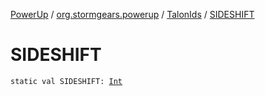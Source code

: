 [PowerUp](../../index.md) / [org.stormgears.powerup](../index.md) / [TalonIds](index.md) / [SIDESHIFT](./-s-i-d-e-s-h-i-f-t.md)

# SIDESHIFT

`static val SIDESHIFT: `[`Int`](https://kotlinlang.org/api/latest/jvm/stdlib/kotlin/-int/index.html)